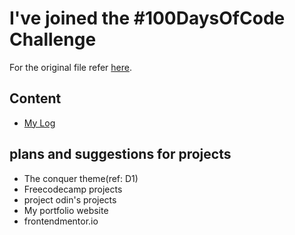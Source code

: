 # I've joined the #100DaysOfCode Challenge

For the original file refer [here](https://github.com/kallaway/100-days-of-code/blob/master/README.md).

## Content
 * [My Log](log.md)

##  plans and suggestions for projects
- The conquer theme(ref: D1)
- Freecodecamp projects
- project odin's projects
- My portfolio website 
- frontendmentor.io
